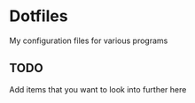 # Dotfiles

My configuration files for various programs

## TODO
Add items that you want to look into further here
